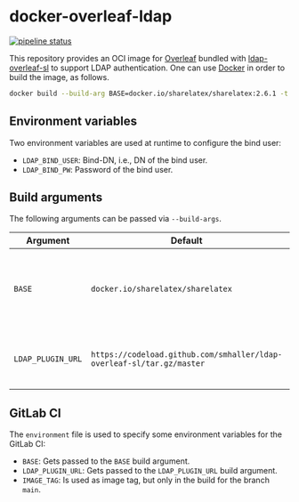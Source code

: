 # docker-overleaf-ldap

[![pipeline status](https://git.stuvus.uni-stuttgart.de/ref-it/docker-overleaf-ldap/badges/main/pipeline.svg)](https://git.stuvus.uni-stuttgart.de/ref-it/docker-overleaf-ldap/-/pipelines?ref=main)

This repository provides an OCI image for
[Overleaf](https://github.com/overleaf/overleaf) bundled with
[ldap-overleaf-sl](https://github.com/smhaller/ldap-overleaf-sl)
to support LDAP authentication.
One can use [Docker](https://www.docker.com/) in order to build the image,
as follows.

```sh
docker build --build-arg BASE=docker.io/sharelatex/sharelatex:2.6.1 -t docker-overleaf-ldap .
```

## Environment variables

Two environment variables are used at runtime to configure the bind user:

- `LDAP_BIND_USER`: Bind-DN, i.e., DN of the bind user.
- `LDAP_BIND_PW`: Password of the bind user.

## Build arguments

The following arguments can be passed via `--build-args`.

| Argument          | Default                                                               | Description                                                                                                                                            |
| ----------------- | --------------------------------------------------------------------- | ------------------------------------------------------------------------------------------------------------------------------------------------------ |
| `BASE`            | `docker.io/sharelatex/sharelatex`                                     | Can be set to any Overleaf image tag. See [here](https://hub.docker.com/r/sharelatex/sharelatex/tags?page=1&ordering=last_updated) for a list of tags. |
| `LDAP_PLUGIN_URL` | `https://codeload.github.com/smhaller/ldap-overleaf-sl/tar.gz/master` | URL to download ldap-overleaf-sl from.                                                                                                                 |

## GitLab CI

The `environment` file is used to specify some environment variables for the GitLab CI:

* `BASE`: Gets passed to the `BASE` build argument.
* `LDAP_PLUGIN_URL`: Gets passed to the `LDAP_PLUGIN_URL` build argument.
* `IMAGE_TAG`: Is used as image tag, but only in the build for the branch `main`.
